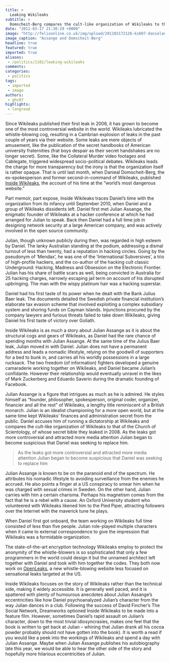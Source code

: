 ```yaml
---
title: >
  Leaking Wikileaks
subtitle: >
  Domscheit-Berg compares the cult-like organization of Wikileaks to that of the Church of Scientology
date: "2011-03-17 21:30:29 +0000"
image: "http://felixonline.co.uk/img/upload/201103172126-ks607-danielan.jpg"
image_caption: "Assange and Domscheit-Berg"
headline: true
featured: true
imported: true
aliases:
 - /politics/1102/leaking-wikileaks
comments:
categories:
 - politics
tags:
 - imported
 - image
authors:
 - ghc07
highlights:
 - longread
---
```


Since Wikileaks published their first leak in 2006, it has grown to become one of the most controversial website in the world. Wikileaks lubricated the whistle-blowing cog, resulting in a Cambrian explosion of leaks in the past couple of years via their website. Some leaks are mere objects of amusement, like the publication of the secret handbooks of American university fraternities (frat boys despair as their secret handshakes are no longer secret). Some, like the Collateral Murder video footages and Cablegate, triggered widespread socio-political debates. Wikileaks leads the charge for more transparency but the irony is that the organization itself is rather opaque. That is until last month, when Danieal Domscheit-Berg, the ex-spokesperson and former second-in-command of Wikileaks, published [Inside Wikileaks](http://www.amazon.com/Inside-WikiLeaks-Assange-Dangerous-Website/dp/030795191X), the account of his time at the “world’s most dangerous website.”

Part memoir, part expose, Inside Wikileaks traces Daniel’s time with the organization from its infancy until September 2010, when Daniel and a group of Wikileaks dissidents left. Daniel first met Julian Assange, the enigmatic founder of Wikileaks at a hacker conference at which he had arranged for Julian to speak. Back then Daniel had a full time job in designing network security at a large American company, and was actively involved in the open source community.

Julian, though unknown publicly during then, was regarded in high esteem by Daniel. The lanky Australian standing at the podium, addressing a dismal turnout of less than twenty, had a reputation in hacking circles. Going by the pseudonym of ‘Mendax’, he was one of the ‘International Subversives’, a trio of high-profile hackers, and the co-author of the hacking cult classic Underground: Hacking, Madness and Obsession on the Electronic Frontier. Julian has his share of battle scars as well, being convicted in Australia for 25 hacking charges, narrowly escaping jail term on account of his disrupted upbringing. The man with the wispy platinum hair was a hacking superstar.

Daniel had his first taste of its power when he dealt with the Bank Julius Baer leak. The documents detailed the Swedish private financial institution’s elaborate tax evasion scheme that involved exploiting a complex subsidiary system and shoring funds on Cayman Islands. Injunctions procured by the company lawyers and furious threats failed to take down Wikileaks, giving Daniel his first taste of victory over Goliath.

Inside Wikileaks is as much a story about Julian Assange as it is about the structural cogs and gears of Wikileaks, as Daniel had the rare chance of spending months with Julian Assange. At the same time of the Julius Baer leak, Julian moved in with Daniel. Julian does not have a permanent address and leads a nomadic lifestyle, relying on the goodwill of supporters for a bed to bunk in, and carries all his worldly possessions in a large rucksack. The two freedom (of information) fighters developed a genuine camaraderie working together on Wikileaks, and Daniel became Julian’s confidante. However their relationship would eventually unravel in the likes of Mark Zuckerberg and Eduardo Saverin during the dramatic founding of Facebook.

Julian Assange is a figure that intrigues as much as he is admired. He styles himself as “founder, philosopher, spokesperson, original coder, organizer, financier and all the rest” of Wikileaks, a lengthy title reminiscent of a British monarch. Julian is an idealist championing for a more open world, but at the same time kept Wikileaks’ finances and administration secret from the public. Daniel accuses him of running a dictatorship at Wikileaks and compares the cult-like organization of Wikileaks to that of the Church of Scientology, of whose secret bible they leaked in 2008. As the leaks got more controversial and attracted more media attention Julian began to become suspicious that Daniel was seeking to replace him.

> As the leaks got more controversial and attracted more media attention Julian began to become suspicious that Daniel was seeking to replace him

Julian Assange is known to be on the paranoid end of the spectrum. He attributes his nomadic lifestyle to avoiding surveillance from the enemies he accrued. He also points a finger at a US conspiracy to smear him when he was charged with sexual crimes in Sweden. On the other hand, Julian carries with him a certain charisma. Perhaps his magnetism comes from the fact that he is a rebel with a cause. An Oxford University student who volunteered with Wikileaks likened him to the Pied Piper, attracting followers over the Internet with the maverick tune he plays.

When Daniel first got onboard, the team working on Wikileaks full time consisted of less than five people. Julian role-played multiple characters when it came to external correspondence to give the impression that Wikileaks was a formidable organization.

The state-of-the-art encryption technology Wikileaks employ to protect the anonymity of the whistle-blowers is so sophisticated that only a few programmers in the world could design it but the unnamed architect left together with Daniel and took with him together the codes. They both now work on [OpenLeaks](http://www.openleaks.org/), a new whistle-blowing website less focused on sensational leaks targeted at the US.

Inside Wikileaks focuses on the story of Wikileaks rather than the technical side, making it widely accessible. It is generally well paced, and it is spattered with plenty of humourous anecdotes about Julian Assange’s eccentricities like how Daniel psychoanalyzed Julian’s character from the way Julian dances in a club. Following the success of David Fincher’s The Social Network, Dreamworks optioned Inside Wikileaks to be made into a feature film. However, sometimes Daniel’s rapid assault on Julian’s character, down to the most trivial idiosyncrasies, makes one feel that the book is written to get back at Julian – whining that Julian drank all his cocoa powder probably should not have gotten into the book). It is worth a read if you would like a peek into the workings of Wikileaks and spend a day with Julian Assange. Maybe when Julian Assange publishes his autobiography late this year, we would be able to hear the other side of the story and hopefully more hilarious eccentricities of Julian.
